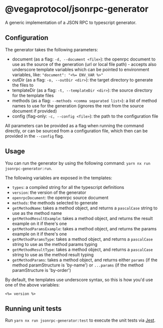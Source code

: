 # @vegaprotocol/jsonrpc-generator

A generic implementation of a JSON RPC to typescript generator.

## Configuration

The generator takes the following parameters:

- document (as a flag: `-d, --document <file>`): the openrpc document to use as the source of the generation (url or local file path) - accepts also underscore template variables which can be pointed to environment variables, like: `"document": "<%= ENV_VAR %>"`
- outDir (as a flag: `-o, --outDir <dir>`): the target directory to generate the files to
- templateDir (as a flag: `-t, --templateDir <dir>`): the source directory for the template files
- methods (as a flag: `--methods <comma separated list>`): a list of method names to use for the generation (ignores the rest from the source document if provided)
- config (flag-only: `-c, --config <file>`): the path to the configuration file

All parameters can be provided as a flag when running the command directly, or can be sourced from a configuration file, which then can be provided in the `--config` flag.

## Usage

You can run the generator by using the following command: `yarn nx run jsonrpc-generator:run`.

The following variables are exposed in the templates:

- `types`: a compiled string for all the typescript definitions
- `version`: the version of the generator
- `openrpcDocument`: the openrpc source document
- `methods`: the methods selected to generate
- `getMethodName`: takes a method object, and returns a `pascalCase` string to use as the method name
- `getMethodResultExample`: takes a method object, and returns the result example on it if there's one
- `getMethodParamsExample`: takes a method object, and returns the params example on it if there's one
- `getMethodParamsType`: takes a method object, and returns a `pascalCase` string to use as the method params typing
- `getMethodResultType`: takes a method object, and returns a `pascalCase` string to use as the method result typing
- `getMethodParams`: takes a method object, and returns either `params` (if the method paramStructure is 'by-name') or `...params` (if the method paramStructure is 'by-order')

By default, the templates use underscore syntax, so this is how you'd use one of the above variables:

```
<%= version %>
```

## Running unit tests

Run `yarn nx run jsonrpc-generator:test` to execute the unit tests via [Jest](https://jestjs.io).
